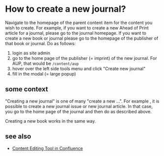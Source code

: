 # How to create a new journal?

Navigate to the homepage of the parent content item for the content you wish to create. For example, if you want to create a new Ahead of Print article for a journal, please go to the journal homepage. If you want to create a new book or journal please go to the homepage of the publisher of that book or journal. Do as follows:

1. login as site admin
2. go to the home page of the publisher (= imprint) of the new journal. For AUP, that would be `/content/aup`
3. hover over the left side tools menu and click "Create new journal"
4. fill in the modal (= large popup)

## some context

"Creating a new journal" is one of many "create a new ...". For example , it is possible to create a new journal issue or new journal article. In that case, you go to the home page of the journal and then do as described above.

Creating a new book works in the same way.

## see also
- [Content Editing Tool in Confluence](https://confluence.ingenta.com/confluence/display/IEH/Content+Editing+Tool)

